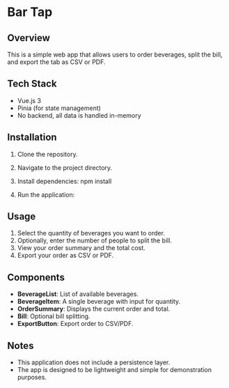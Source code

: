 # Bar Tap

## Overview

This is a simple web app that allows users to order beverages, split the bill, and export the tab as CSV or PDF.

## Tech Stack

- Vue.js 3
- Pinia (for state management)
- No backend, all data is handled in-memory

## Installation

1. Clone the repository.
2. Navigate to the project directory.
3. Install dependencies:
   npm install

4. Run the application:

## Usage

1. Select the quantity of beverages you want to order.
2. Optionally, enter the number of people to split the bill.
3. View your order summary and the total cost.
4. Export your order as CSV or PDF.

## Components

- **BeverageList**: List of available beverages.
- **BeverageItem**: A single beverage with input for quantity.
- **OrderSummary**: Displays the current order and total.
- **Bill**: Optional bill splitting.
- **ExportButton**: Export order to CSV/PDF.

## Notes

- This application does not include a persistence layer.
- The app is designed to be lightweight and simple for demonstration purposes.
